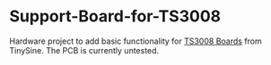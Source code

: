 # Support-Board-for-TS3008
Hardware project to add basic functionality for [TS3008 Boards](hhttps://www.tinyosshop.com/index.php?route=product/product&product_id=1119) from TinySine. The PCB is currently untested.
